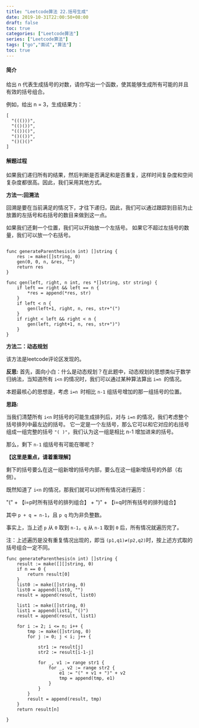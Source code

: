 ```yaml
---
title: "Leetcode算法 22.括号生成"
date: 2019-10-31T22:00:50+08:00
draft: false
toc: true
categories: ["Leetcode算法"]
series: ["Leetcode算法"]
tags: ["go","面试","算法"]
toc: true
---
```



#### 简介

给出 n 代表生成括号的对数，请你写出一个函数，使其能够生成所有可能的并且有效的括号组合。

例如，给出 n = 3，生成结果为：

``` golang
[
  "((()))",
  "(()())",
  "(())()",
  "()(())",
  "()()()"
]
```

#### 解题过程

如果我们递归所有的结果，然后判断是否满足和是否重复，这样时间复杂度和空间复杂度都很高。因此，我们采用其他方式。

**方法一:回溯法**

回溯是要在当前满足的情况下，才往下递归，因此，我们可以通过跟踪到目前为止放置的左括号和右括号的数目来做到这一点。

如果我们还剩一个位置，我们可以开始放一个左括号。 如果它不超过左括号的数量，我们可以放一个右括号。

``` golang

func generateParenthesis(n int) []string {
	res := make([]string, 0)
	gen(0, 0, n, &res, "")
	return res
}

func gen(left, right, n int, res *[]string, str string) {
	if left == right && left == n {
		*res = append(*res, str)
	}
	if left < n {
		gen(left+1, right, n, res, str+"(")
	}
	if right < left && right < n {
		gen(left, right+1, n, res, str+")")
	}
}

```

**方法二：动态规划**

该方法是leetcode评论区发现的。

**反思:**
首先，面向小白：什么是动态规划？在此题中，动态规划的思想类似于数学归纳法，当知道所有 `i<n` 的情况时，我们可以通过某种算法算出 `i=n `的情况。

本题最核心的思想是，考虑 `i=n `时相比 `n-1` 组括号增加的那一组括号的位置。

**思路:**

当我们清楚所有 `i<n` 时括号的可能生成排列后，对与 `i=n` 的情况，我们考虑整个括号排列中最左边的括号。
它一定是一个左括号，那么它可以和它对应的右括号组成一组完整的括号 `"( )"`，我们认为这一组是相比 n-1 增加进来的括号。

那么，剩下 `n-1` 组括号有可能在哪呢？

**【这里是重点，请着重理解】**

剩下的括号要么在这一组新增的括号内部，要么在这一组新增括号的外部（右侧）。

既然知道了 `i<n` 的情况，那我们就可以对所有情况进行遍历：

"(" + 【i=p时所有括号的排列组合】 + ")" + 【i=q时所有括号的排列组合】

其中 `p + q = n-1`，且 `p q` 均为非负整数。

事实上，当上述 `p` 从 `0` 取到 `n-1`，`q` 从 `n-1` 取到 `0` 后，所有情况就遍历完了。

注：上述遍历是没有重复情况出现的，即当 `(p1,q1)≠(p2,q2)`时，按上述方式取的括号组合一定不同。


``` golang
func generateParenthesis(n int) []string {
	result := make([][]string, 0)
	if n == 0 {
		return result[0]
	}
	list0 := make([]string, 0)
	list0 = append(list0, "")
	result = append(result, list0)

	list1 := make([]string, 0)
	list1 = append(list1, "()")
	result = append(result, list1)

	for i := 2; i <= n; i++ {
		tmp := make([]string, 0)
		for j := 0; j < i; j++ {

			str1 := result[j]
			str2 := result[i-1-j]

			for _, v1 := range str1 {
				for _, v2 := range str2 {
					e1 := "(" + v1 + ")" + v2
					tmp = append(tmp, e1)
				}
			}
		}
		result = append(result, tmp)
	}
	return result[n]

}
```
